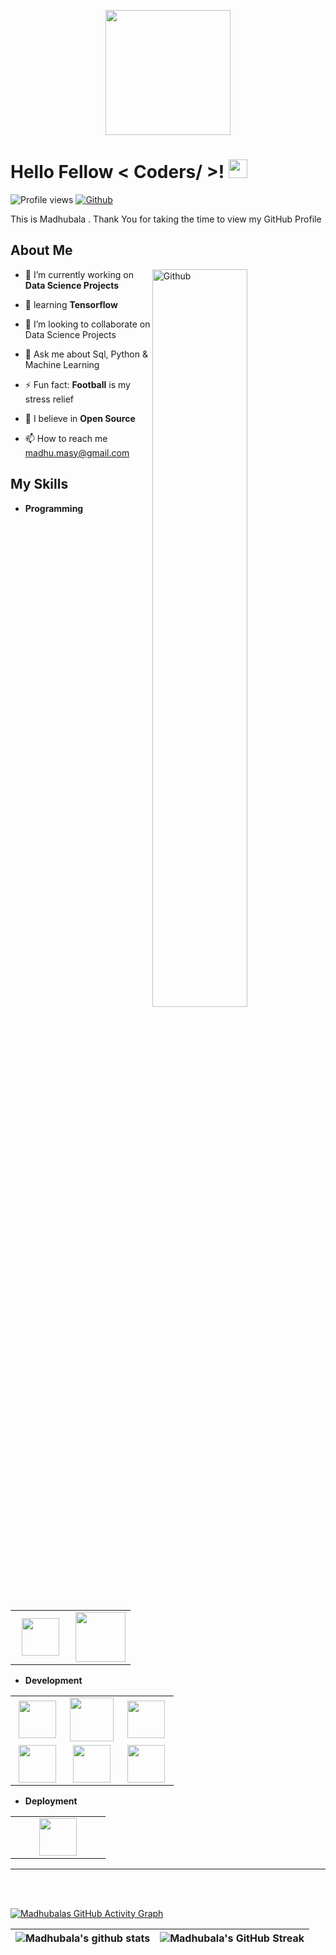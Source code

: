 <p align="center">
<img width="200" src="https://github.com/kaminikotekar.png">
</p>

<h1> Hello Fellow < Coders/ >! <img src = "https://raw.githubusercontent.com/MartinHeinz/MartinHeinz/master/wave.gif" width = 30px> </h1>
<p align='center'>
</p>


![Profile views](https://visitor-badge.glitch.me/badge?page_id=Madhubala03)
[![Github](https://img.shields.io/github/followers/Madhubala03?label=Follow&style=social)](https://github.com/Madhubala03)

<div size='20px'> This is Madhubala . Thank You for taking the time to view my GitHub Profile
<h2> About Me </h2>

<img width="55%" align="right" alt="Github" src="https://raw.githubusercontent.com/onimur/.github/master/.resources/git-header.svg" />

- 🔭 I’m currently working on  **Data Science Projects**

- 🌱 learning **Tensorflow**

- 👯 I’m looking to collaborate on Data Science Projects

- 💬 Ask me about Sql, Python & Machine Learning

- ⚡ Fun fact: **Football** is my stress relief 

- 🧡 I believe in **Open Source**

- 📫 How to reach me madhu.masy@gmail.com



## My Skills 

- **Programming**
<table>
<tbody>
 <tr>
<td align="center" width="50%">
<img height=60px src="https://www.vectorlogo.zone/logos/python/python-ar21.svg"> 
</td>

<td align="center" width="50%">
<img height=80px src="https://www.vectorlogo.zone/logos/usepanda/usepanda-ar21.svg"> 
</td>

</tr>

</tbody>
</table>


- **Development**
<table>
<tbody>
 <tr>
<td align="center" width="33%">
<img height=60px src="https://www.vectorlogo.zone/logos/numpy/numpy-ar21.svg"> 
</td>

<td align="center" width="33%">
<img height=70px src="https://www.vectorlogo.zone/logos/mongodb/mongodb-ar21.svg"> 
</td>

<td align="center" width="33%">
<img height=60px src="https://www.vectorlogo.zone/logos/mysql/mysql-ar21.svg"> 
</td>

</tr>

 <tr>
<td align="center" width="33%">
<img height=60px src="https://www.vectorlogo.zone/logos/plot_ly/plot_ly-ar21.svg"> 
</td>

<td align="center" width="33%">
<img height=60px src="https://seaborn.pydata.org/_images/logo-tall-lightbg.svg"> 
</td>

<td align="center" width="33%">
<img height=60px src="https://upload.wikimedia.org/wikipedia/commons/thumb/0/05/Scikit_learn_logo_small.svg/2560px-Scikit_learn_logo_small.svg.png"> 
</td>

</tr>


</tbody>
</table>

- **Deployment**
<table>
<tbody>
 <tr>
<td align="center" width="50%">
<img height=60px src="https://www.vectorlogo.zone/logos/heroku/heroku-ar21.svg"> 
</td>


</tr>

</tbody>
</table>

<hr>




<br>
  <br>

[![Madhubalas GitHub Activity Graph](https://activity-graph.herokuapp.com/graph?username=Madhubala03&theme=tokyonight)](https://git.io/Madhubala03)

| ![Madhubala's github stats](https://github-readme-stats.vercel.app/api?username=Madhubala03&show_icons=true&theme=tokyonight) | ![Madhubala's GitHub Streak](https://github-readme-streak-stats.herokuapp.com/?user=Madhubala03&theme=tokyonight) |
| --- | --- |
<br>
<!---
Madhubala03/Madhubala03 is a ✨ special ✨ repository because its `README.md` (this file) appears on your GitHub profile.
You can click the Preview link to take a look at your changes.
--->
